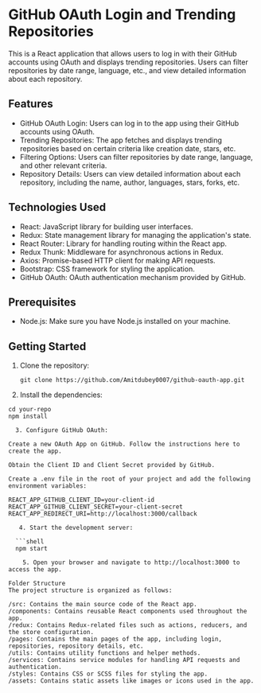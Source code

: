 # GitHub OAuth Login and Trending Repositories

This is a React application that allows users to log in with their GitHub accounts using OAuth and displays trending repositories. Users can filter repositories by date range, language, etc., and view detailed information about each repository.

## Features

- GitHub OAuth Login: Users can log in to the app using their GitHub accounts using OAuth.
- Trending Repositories: The app fetches and displays trending repositories based on certain criteria like creation date, stars, etc.
- Filtering Options: Users can filter repositories by date range, language, and other relevant criteria.
- Repository Details: Users can view detailed information about each repository, including the name, author, languages, stars, forks, etc.

## Technologies Used

- React: JavaScript library for building user interfaces.
- Redux: State management library for managing the application's state.
- React Router: Library for handling routing within the React app.
- Redux Thunk: Middleware for asynchronous actions in Redux.
- Axios: Promise-based HTTP client for making API requests.
- Bootstrap: CSS framework for styling the application.
- GitHub OAuth: OAuth authentication mechanism provided by GitHub.

## Prerequisites

- Node.js: Make sure you have Node.js installed on your machine.

## Getting Started

1. Clone the repository:

   ```shell
   git clone https://github.com/Amitdubey0007/github-oauth-app.git
   
 2. Install the dependencies:

```shell
cd your-repo
npm install

  3. Configure GitHub OAuth:

Create a new OAuth App on GitHub. Follow the instructions here to create the app.

Obtain the Client ID and Client Secret provided by GitHub.

Create a .env file in the root of your project and add the following environment variables:

REACT_APP_GITHUB_CLIENT_ID=your-client-id
REACT_APP_GITHUB_CLIENT_SECRET=your-client-secret
REACT_APP_REDIRECT_URI=http://localhost:3000/callback

   4. Start the development server:

  ```shell
  npm start
  
    5. Open your browser and navigate to http://localhost:3000 to access the app.

Folder Structure
The project structure is organized as follows:

/src: Contains the main source code of the React app.
/components: Contains reusable React components used throughout the app.
/redux: Contains Redux-related files such as actions, reducers, and the store configuration.
/pages: Contains the main pages of the app, including login, repositories, repository details, etc.
/utils: Contains utility functions and helper methods.
/services: Contains service modules for handling API requests and authentication.
/styles: Contains CSS or SCSS files for styling the app.
/assets: Contains static assets like images or icons used in the app.
